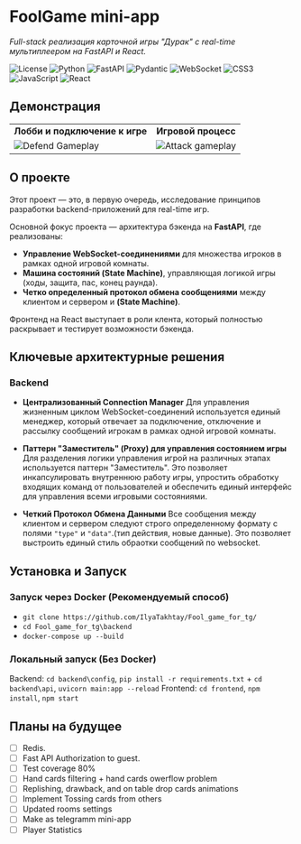 # FoolGame mini-app
_Full-stack реализация карточной игры "Дурак" с real-time мультиплеером на FastAPI и React._

![License](https://img.shields.io/badge/license-MIT-blue.svg)
![Python](https://img.shields.io/badge/Python-3776AB?style=for-the-badge&logo=python&logoColor=white)
![FastAPI](https://img.shields.io/badge/FastAPI-009688?style=for-the-badge&logo=fastapi)
![Pydantic](https://img.shields.io/badge/Pydantic-E92063?style=for-the-badge&logo=pydantic)
![WebSocket](https://img.shields.io/badge/WebSocket-010101?style=for-the-badge&logo=websocket)
![CSS3](https://img.shields.io/badge/CSS3-1572B6?style=for-the-badge&logo=css3)
![JavaScript](https://img.shields.io/badge/JavaScript-F7DF1E?style=for-the-badge&logo=javascript)
![React](https://img.shields.io/badge/React-20232A?style=for-the-badge&logo=react&logoColor=61DAFB)

## Демонстрация
<table>
  <tr>
    <td align="center"><strong>Лобби и подключение к игре</strong></td>
    <td align="center"><strong>Игровой процесс</strong></td>
  </tr>
  <tr>
    <td><img src="(https://github.com/IlyaTakhtay/Fool_game_for_tg/blob/main/gameplay/defend.gif)" alt="Defend Gameplay"></td>
    <td><img src="(ссылка на .gif)" alt="Attack gameplay"></td>
  </tr>
</table>

## О проекте

Этот проект — это, в первую очередь, исследование принципов разработки backend-приложений для real-time игр.

Основной фокус проекта — архитектура бэкенда на **FastAPI**, где реализованы:
*   **Управление WebSocket-соединениями** для множества игроков в рамках одной игровой комнаты.
*   **Машина состояний (State Machine)**, управляющая логикой игры (ходы, защита, пас, конец раунда).
*   **Четко определенный протокол обмена сообщениями** между клиентом и сервером и **(State Machine)**.

Фронтенд на React выступает в роли клента, который полностью раскрывает и тестирует возможности бэкенда.

## Ключевые архитектурные решения

### Backend

*   **Централизованный Connection Manager**
    Для управления жизненным циклом WebSocket-соединений используется единый менеджер, который отвечает за подключение, отключение и рассылку сообщений игрокам в рамках одной игровой комнаты.

*   **Паттерн "Заместитель" (Proxy) для управления состоянием игры**
    Для разделения логики управления игрой на различных этапах используется паттерн "Заместитель". Это позволяет инкапсулировать внутреннюю работу игры, упростить обработку входящих команд от пользователей и обеспечить единый интерфейс для управления всеми игровыми состояниями.
    
*   **Четкий Протокол Обмена Данными**
    Все сообщения между клиентом и сервером следуют строго определенному формату с полями `"type"` и `"data"`.(тип действия, новые данные). Это позволяет выстроить единый стиль обраотки сообщений по websocket.
## Установка и Запуск
### Запуск через Docker (Рекомендуемый способ)
* `git clone https://github.com/IlyaTakhtay/Fool_game_for_tg/`
* `cd Fool_game_for_tg\backend`
* `docker-compose up --build`
### Локальный запуск (Без Docker)
Backend: `cd backend\config`, `pip install -r requirements.txt` + `cd backend\api`, `uvicorn main:app --reload`
Frontend: `cd frontend`, `npm install`, `npm start`

## Планы на будущее
- [ ] Redis.
- [ ] Fast API Authorization to guest.
- [ ] Test coverage 80%
- [ ] Hand cards filtering + hand cards owerflow problem
- [ ] Replishing, drawback, and on table drop cards animations
- [ ] Implement Tossing cards from others
- [ ] Updated rooms settings
- [ ] Make as telegramm mini-app
- [ ] Player Statistics
